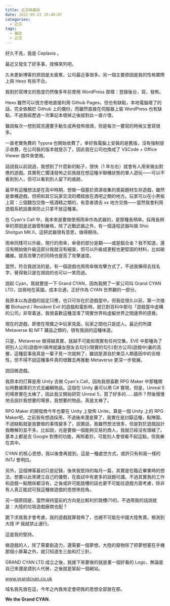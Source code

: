 ```yaml
---
title: 近況與雜談
date: 2022-05-22 15:48:07
categories:
  - 近況
tags:
  - 雜談
  - 近況
---
```


好久不見，我是 Ceplavia 。

<!-- more -->

最近又發生了好多事，按條來列吧。

久未更新博客的原因是太疲累，公司最近事很多。另一個主要原因是我的性格實際上與 Hexo 有些不合。

我對於寫博文的態度仍然像多年前使用 WordPress 那樣：登錄後台，寫，發佈。

Hexo 雖然可以很方便地直接利用 Github Pages，但也有缺點，本地電腦壞了的話，完全依賴於 Github 上的備份，而雖然直接在伺服器上裝 WordPress 也有缺點，不過我經歷過一次筆記本壞掉之後就對此一直介懷。

雖説每次一想到寫完還要手動生成再發佈很煩，但是每次一要寫的時候又會寫很多。

一直老實免費的 Typora 也開始收費了，幸好我電腦上安裝的是舊版，沒有強制提示收費，在公司裝的版本就提示了，因此我在公司也換成了 VSCode + Office Viewer 插件來使用。

話説我以前説過，我想到了什麼新的點子，很快（1 年左右）就會有人用來做出對應的遊戲。其實死亡擱淺發佈之前我就在想這種半聯機狀態的單人遊玩——可以不看到別人，但可以看到別人留下的痕跡。

最早有這種想法是在高中時期，想做一個基於資源收集的喪屍題材生存遊戲，雖然是單機遊戲，但把和其它玩家交流的橋樑放在酒吧之類的地方。玩家可以在小黑板上寫：三個麵包交換一瓶酒精之類的，有意者請去 xx 地方交換——當然我會利用遊戲系統設置來防止只拿不放這種事。

在 Cyan's Call 中，我本來是要做使用雨傘作為武器的，是那種長柄傘。採用長柄傘的原因是武器管制嚴格，除了近戰武器之外，有一個遠程武器叫做 Shio Shotgun MK.II，這把武器很有意思，值得期待。

雨傘同樣可以升級，現行的雨傘，傘骨的部分是鋼——或是鋁合金？我不知道，還沒有開始做升級這部分我就沒有細查，但可以升級成更輕也更堅固的材料，比如碳纖維。提高攻擊力的同時也提高了攻擊速度。

當然，符合我説法的是，有一個遊戲也用雨傘做攻擊方式了，不過我懶得去找名字，覺得我只是在胡説的也可以一笑而過。

説起 Cyan，我就要提一下 Grand CYAN，因為我開了一家公司叫 Grand CYAN LTD，註冊地在英國。成本合適，正好作為 CYAN 世界觀的一部分。

我原本以為遊戲的設定只應，也只可存在於遊戲當中。但我從很久以前，第一次接觸 Biohazrd / Resident Evil 的遊戲和電影時，就已對百科中那句「遊戲當中虛構的公司」非常着迷，我很喜歡這種混淆了現實世界和虛擬世界之間邊界的感覺。

現在的遊戲，即使在現實之中玩家見面，玩家之間也只是認人。最近的所謂 Metaverse 和 NFT 藏品之類的，很有我説的這種味道。

只是，Metaverse 做得越真實，就越不可能和現實有任何交集。EVE 中那種為了把別人公司(遊戲中)搞垮就讓女朋友去勾引(現實的勾引)對方公司(遊戲中)裏的高層，這種屁事我真是一輩子見一次就夠了，雖説是源自於東亞人類基因中的劣根性，但不得不説這種事件真的很難去再推動 Metaverse 更深一步發展。

説回做遊戲。

我原本的打算是用 Unity 去做 Cyan's Call，因為我很喜歡 RPG Maker 中那種類似用數據庫的方式去編輯物品。這個在 Unity 裏可以用 C# 實現，但是，Unreal 5 的場景實在太棒了，因此我又開始研究 Unreal 5，買了好多的……插件？然後慢慢地去設計我想要的場景，我想要的物品，真是太棒了。

RPG Maker 的開發商今年也要在 Unity 上發佈 Unite，算是一個 Unity 上的 RPG Maker吧，之前我有想過採用，不過後來還是算了，我實在是討厭這種，點陣圖。不過缺點就是我要做的事情變多了，説實話，我雖然想法很多，但是對於遊戲設計我瞭解的並不多。比如説，光是要做一個能夠交易的商人，我就已經沒有頭緒了。基本上都是去 Google 對應的功能，再照着抄。可能別人會很看不起這點，但我樂在其中。

CYAN 的核心思想，我以後會再提到，這是一種處世方式，或許只有和我一樣的 INTJ 會明白。

另外，這個博客最初只是記錄，後來我堅持的每月一篇，其實是在臨近畢業時的想法，想要以此來建立自己的優勢，在面試中有更多的話題可講。不過其實我的工作和遊戲一點關係都沒有，之後或許可能跳槽的話也更不可能往遊戲方面考慮，除非有人真正能認可我這種做遊戲的思想來挖角。

另一個原因是，當然保持當前的方向是比較利於跳槽(?)的，不過用我的話説就是：大陸的垃圾遊戲廠商也配？

跪下求我我才會考慮，我的遊戲就算發佈了，也絕不可能在中國大陸售賣。檢測到大陸 IP 我就禁止運行。

這是我的堅持。

做遊戲的人，除了需要創造力，還需要一個夢想。大陸的廢物除了把夢想塞在手機那個小屏幕之外，就只知道生三胎和打三針。

GRAND CYAN LTD 成立之後，我接下來要做的就是畫一個好看的 Logo，無論是自己來還是請別人代勞，之後就是架起一個網站。

www.grandcyan.co.uk

域名我先放在這，今年之內我肯定會把我的思想全部放在那。

**We the Grand CYAN.**